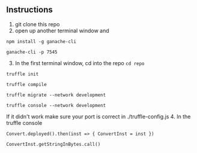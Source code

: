 ## Instructions
1. git clone this repo
2. open up another terminal window and

`npm install -g ganache-cli`

`ganache-cli -p 7545`

3. In the first terminal window, cd into the repo
`cd repo`

`truffle init`

`truffle compile`

`truffle migrate --network development`

`truffle console --network development`

If it didn't work make sure your port is correct in ./truffle-config.js
4. In the truffle console

`Convert.deployed().then(inst => { ConvertInst = inst })`

`ConvertInst.getStringInBytes.call()`
